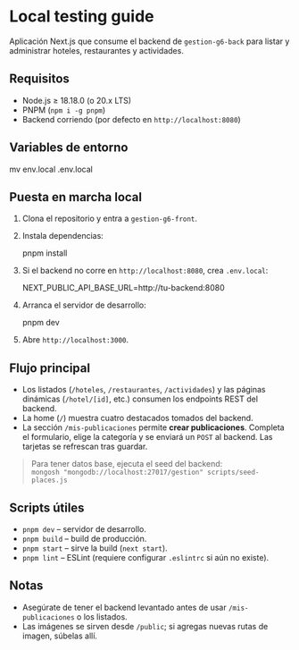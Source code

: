 # Local testing guide

Aplicación Next.js que consume el backend de `gestion-g6-back` para listar y administrar hoteles, restaurantes y actividades.

## Requisitos

- Node.js ≥ 18.18.0 (o 20.x LTS)
- PNPM (`npm i -g pnpm`)
- Backend corriendo (por defecto en `http://localhost:8080`)

## Variables de entorno

   mv env.local .env.local

## Puesta en marcha local

1. Clona el repositorio y entra a `gestion-g6-front`.
2. Instala dependencias:

   pnpm install

3. Si el backend no corre en `http://localhost:8080`, crea `.env.local`:

   NEXT_PUBLIC_API_BASE_URL=http://tu-backend:8080

4. Arranca el servidor de desarrollo:

   pnpm dev

5. Abre `http://localhost:3000`.

## Flujo principal

- Los listados (`/hoteles`, `/restaurantes`, `/actividades`) y las páginas dinámicas (`/hotel/[id]`, etc.) consumen los endpoints REST del backend.
- La home (`/`) muestra cuatro destacados tomados del backend.
- La sección `/mis-publicaciones` permite **crear publicaciones**. Completa el formulario, elige la categoría y se enviará un `POST` al backend. Las tarjetas se refrescan tras guardar.

> Para tener datos base, ejecuta el seed del backend:  
> `mongosh "mongodb://localhost:27017/gestion" scripts/seed-places.js`

## Scripts útiles

- `pnpm dev` – servidor de desarrollo.
- `pnpm build` – build de producción.
- `pnpm start` – sirve la build (`next start`).
- `pnpm lint` – ESLint (requiere configurar `.eslintrc` si aún no existe).

## Notas

- Asegúrate de tener el backend levantado antes de usar `/mis-publicaciones` o los listados.
- Las imágenes se sirven desde `/public`; si agregas nuevas rutas de imagen, súbelas allí.
